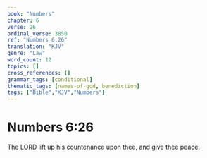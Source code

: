 ```yaml
---
book: "Numbers"
chapter: 6
verse: 26
ordinal_verse: 3850
ref: "Numbers 6:26"
translation: "KJV"
genre: "Law"
word_count: 12
topics: []
cross_references: []
grammar_tags: [conditional]
thematic_tags: [names-of-god, benediction]
tags: ["Bible","KJV","Numbers"]
---
```


# Numbers 6:26

The LORD lift up his countenance upon thee, and give thee peace.
